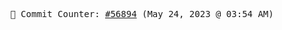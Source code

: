 <p align="center">
    <samp>
        📮 Commit Counter: <a href="https://github.com/Javascript-void0/Javascript-void0/commits/main">#56894</a> (May 24, 2023 @ 03:54 AM)
    </samp>
</p>